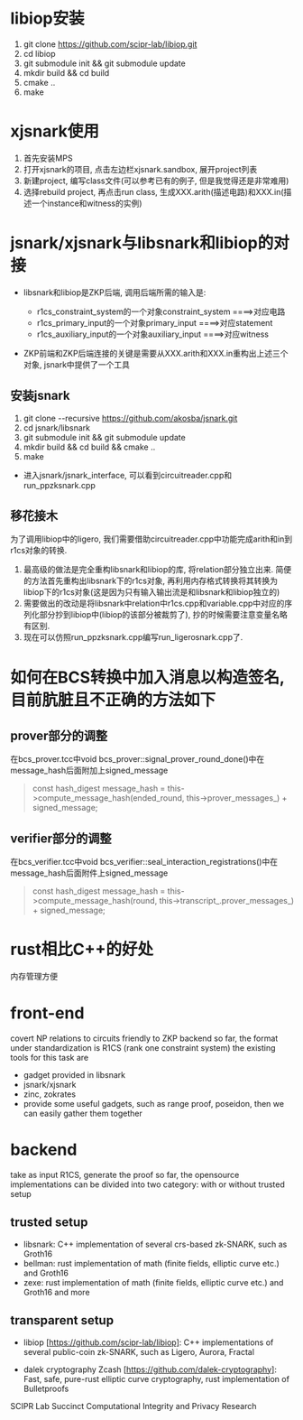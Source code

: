 # libiop安装

1. git clone https://github.com/scipr-lab/libiop.git
2. cd libiop
3. git submodule init && git submodule update
4. mkdir build && cd build
5. cmake .. 
6. make

# xjsnark使用

1. 首先安装MPS
2. 打开xjsnark的项目, 点击左边栏xjsnark.sandbox, 展开project列表
3. 新建project, 编写class文件(可以参考已有的例子, 但是我觉得还是非常难用)
4. 选择rebuild project, 再点击run class, 生成XXX.arith(描述电路)和XXX.in(描述一个instance和witness的实例)

# jsnark/xjsnark与libsnark和libiop的对接

* libsnark和libiop是ZKP后端, 调用后端所需的输入是: 
   - r1cs_constraint_system<FieldT>的一个对象constraint_system   ====>对应电路
   - r1cs_primary_input<FieldT>的一个对象primary_input     ====>对应statement
   - r1cs_auxiliary_input<FieldT>的一个对象auxiliary_input ====>对应witness

* ZKP前端和ZKP后端连接的关键是需要从XXX.arith和XXX.in重构出上述三个对象, jsnark中提供了一个工具 

## 安装jsnark
   1. git clone --recursive https://github.com/akosba/jsnark.git
   2. cd jsnark/libsnark
   3. git submodule init && git submodule update
   4. mkdir build && cd build && cmake ..
   5. make

* 进入jsnark/jsnark_interface, 可以看到circuitreader.cpp和run_ppzksnark.cpp

## 移花接木

为了调用libiop中的ligero, 我们需要借助circuitreader.cpp中功能完成arith和in到r1cs对象的转换. 
   1. 最高级的做法是完全重构libsnark和libiop的库, 将relation部分独立出来. 简便的方法首先重构出libsnark下的r1cs对象, 
      再利用内存格式转换将其转换为libiop下的r1cs对象(这是因为只有输入输出流是和libsnark和libiop独立的)
   2. 需要做出的改动是将libsnark中relation中r1cs.cpp和variable.cpp中对应的序列化部分抄到libiop中(libiop的该部分被裁剪了), 
      抄的时候需要注意变量名略有区别. 
   3. 现在可以仿照run_ppzksnark.cpp编写run_ligerosnark.cpp了. 

# 如何在BCS转换中加入消息以构造签名, 目前肮脏且不正确的方法如下

## prover部分的调整
在bcs_prover.tcc中void bcs_prover<FieldT>::signal_prover_round_done()中在message_hash后面附加上signed_message
>const hash_digest message_hash = this->compute_message_hash(ended_round, this->prover_messages_) + signed_message;


## verifier部分的调整
在bcs_verifier.tcc中void bcs_verifier<FieldT>::seal_interaction_registrations()中在message_hash后面附件上signed_message
>const hash_digest message_hash = this->compute_message_hash(round, this->transcript_.prover_messages_) + signed_message; 


# rust相比C++的好处
内存管理方便

# front-end 
covert NP relations to circuits friendly to ZKP backend
so far, the format under standardization is R1CS (rank one constraint system)
the existing tools for this task are 

* gadget provided in libsnark
* jsnark/xjsnark
* zinc, zokrates
* provide some useful gadgets, such as range proof, poseidon, then we can easily gather them together


# backend
take as input R1CS, generate the proof
so far, the opensource implementations can be divided into two category: with or without trusted setup

## trusted setup
* libsnark: C++ implementation of several crs-based zk-SNARK, such as Groth16
* bellman: rust implementation of math (finite fields, elliptic curve etc.) and Groth16 
* zexe: rust implementation of math (finite fields, elliptic curve etc.) and Groth16 and more  

## transparent setup
* libiop [https://github.com/scipr-lab/libiop]:
C++ implementations of several public-coin zk-SNARK, such as Ligero, Aurora, Fractal

* dalek cryptography 
Zcash [https://github.com/dalek-cryptography]: 
Fast, safe, pure-rust elliptic curve cryptography, rust implementation of Bulletproofs


SCIPR Lab
Succinct Computational Integrity and Privacy Research
